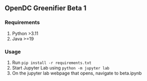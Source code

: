 ## OpenDC Greenifier Beta 1

### Requirements
1. Python >3.11
2. Java >=19

### Usage
1. Run `pip install -r requirements.txt`
2. Start Jupyter Lab using `python -m jupyter lab`
3. On the jupyter lab webpage that opens, navigate to beta.ipynb
